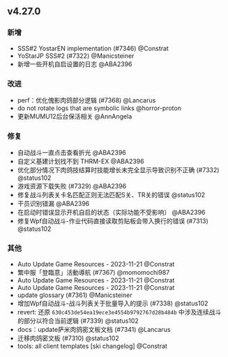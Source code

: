 ## v4.27.0

### 新增

- SSS#2 YostarEN implementation (#7346) @Constrat
- YoStarJP SSS#2 (#7322) @Manicsteiner
- 新增一些开机自启设置的日志 @ABA2396

### 改进

- perf：优化傀影肉鸽部分逻辑 (#7368) @Lancarus
- do not rotate logs that are symbolic links @horror-proton
- 更新MUMU12后台保活相关 @AnnAngela

### 修复

- 自动战斗一直点击查看折光 @ABA2396
- 自定义基建计划找不到 THRM-EX @ABA2396
- 优化部分情况下肉鸽技结算时技能增长未完全显示导致识别不正确 (#7332) @status102
- 游戏资源下载失败 (#7329) @ABA2396
- 修复战斗列表关卡名匹配正则无法匹配S关、TR关的错误 @status102
- 干员识别错漏 @ABA2396
- 在启动时错误显示开机自启的状态（实际功能不受影响） @ABA2396
- 修复Wpf自动战斗-作业代码直接读取剪贴板会带入换行的错误 (#7313) @status102

### 其他

- Auto Update Game Resources - 2023-11-21 @Constrat
- 繁中服「登臨意」活動導航 (#7367) @momomochi987
- Auto Update Game Resources - 2023-11-21 @Constrat
- Auto Update Game Resources - 2023-11-21 @Constrat
- update glossary (#7361) @Manicsteiner
- 增加Wpf自动战斗-战斗列表关于批量导入的提示 (#7338) @status102
- revert: 还原 `630c453de54ea19ece3e4554b9792767d28b484b` 中涉及连续战斗的部分以符合当前逻辑 (#7339) @status102
- docs：update萨米肉鸽密文板文档 (#7341) @Lancarus
- 迁移肉鸽密文板 (#7310) @status102
- tools: all client templates [ski changelog] @Constrat
